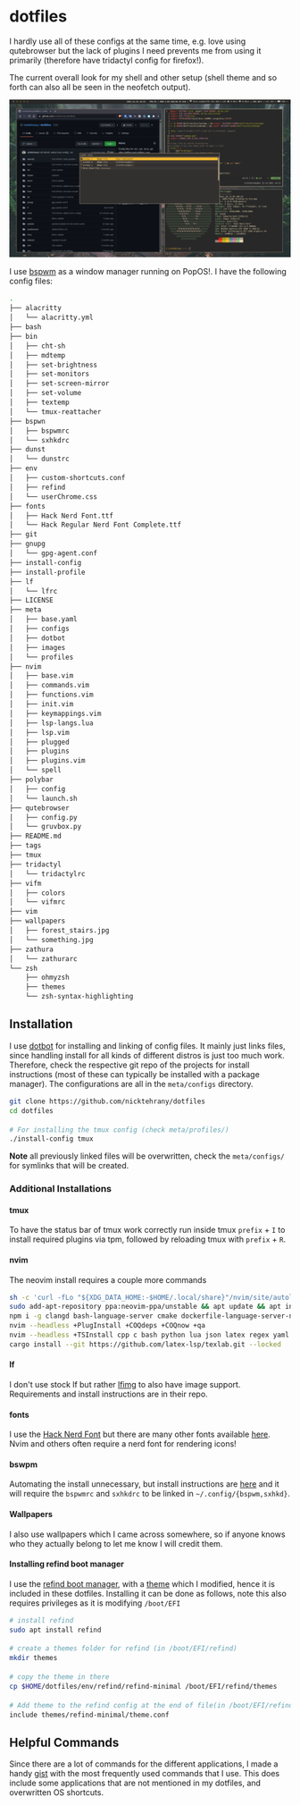 # dotfiles

I hardly use all of these configs at the same time, e.g. love using qutebrowser but the lack of plugins I need prevents me from using it primarily (therefore have tridactyl config for firefox!).

The current overall look for my shell and other setup (shell theme and so forth can also all be seen in the neofetch output).

![Visuals](meta/images/visual.png)

I use [bspwm](https://github.com/baskerville/bspwm) as a window manager running on PopOS!. I have the following config files:

```bash
.
├── alacritty
│   └── alacritty.yml
├── bash
├── bin
│   ├── cht-sh
│   ├── mdtemp
│   ├── set-brightness
│   ├── set-monitors
│   ├── set-screen-mirror
│   ├── set-volume
│   ├── textemp
│   └── tmux-reattacher
├── bspwn
│   ├── bspwmrc
│   └── sxhkdrc
├── dunst
│   └── dunstrc
├── env
│   ├── custom-shortcuts.conf
│   ├── refind
│   └── userChrome.css
├── fonts
│   ├── Hack Nerd Font.ttf
│   └── Hack Regular Nerd Font Complete.ttf
├── git
├── gnupg
│   └── gpg-agent.conf
├── install-config
├── install-profile
├── lf
│   └── lfrc
├── LICENSE
├── meta
│   ├── base.yaml
│   ├── configs
│   ├── dotbot
│   ├── images
│   └── profiles
├── nvim
│   ├── base.vim
│   ├── commands.vim
│   ├── functions.vim
│   ├── init.vim
│   ├── keymappings.vim
│   ├── lsp-langs.lua
│   ├── lsp.vim
│   ├── plugged
│   ├── plugins
│   ├── plugins.vim
│   └── spell
├── polybar
│   ├── config
│   └── launch.sh
├── qutebrowser
│   ├── config.py
│   └── gruvbox.py
├── README.md
├── tags
├── tmux
├── tridactyl
│   └── tridactylrc
├── vifm
│   ├── colors
│   └── vifmrc
├── vim
├── wallpapers
│   ├── forest_stairs.jpg
│   └── something.jpg
├── zathura
│   └── zathurarc
└── zsh
    ├── ohmyzsh
    ├── themes
    └── zsh-syntax-highlighting
```

## Installation

I use [dotbot](https://github.com/anishathalye/dotbot) for installing and linking of config files. It mainly just links files, since handling install for all kinds of different distros is just too much work. Therefore, check the respective git repo of the projects for install instructions (most of these can typically be installed with a package manager). The configurations are all in the `meta/configs` directory.

```bash
git clone https://github.com/nicktehrany/dotfiles
cd dotfiles

# For installing the tmux config (check meta/profiles/)
./install-config tmux
```

**Note** all previously linked files will be overwritten, check the `meta/configs/` for symlinks that will be created.

### Additional Installations

#### tmux

To have the status bar of tmux work correctly run inside tmux `prefix` + `I` to install required plugins via tpm, followed by reloading tmux with `prefix` + `R`.

#### nvim

The neovim install requires a couple more commands

```bash
sh -c 'curl -fLo "${XDG_DATA_HOME:-$HOME/.local/share}"/nvim/site/autoload/plug.vim --create-dirs https://raw.githubusercontent.com/junegunn/vim-plug/master/plug.vim'
sudo add-apt-repository ppa:neovim-ppa/unstable && apt update && apt install -y neovim ripgrep cargo
npm i -g clangd bash-language-server cmake dockerfile-language-server-nodejs vscode-langservers-extracted pyright vim-language-server yaml-language-server
nvim --headless +PlugInstall +COQdeps +COQnow +qa
nvim --headless +TSInstall cpp c bash python lua json latex regex yaml cmake bibtex dockerfile jsonc +q
cargo install --git https://github.com/latex-lsp/texlab.git --locked
```

#### lf

I don't use stock lf but rather [lfimg](https://github.com/cirala/lfimg) to also have image support. Requirements and install instructions are in their repo.

#### fonts

I use the [Hack Nerd Font](https://github.com/ryanoasis/nerd-fonts/blob/master/patched-fonts/Hack/Regular/complete/Hack%20Regular%20Nerd%20Font%20Complete.ttf) but there are many other fonts available [here](https://github.com/ryanoasis/nerd-fonts). Nvim and others often require a nerd font for rendering icons!

#### bswpm

Automating the install unnecessary, but install instructions are [here](https://github.com/baskerville/bspwm) and it will require the `bspwmrc` and `sxhkdrc` to be linked in `~/.config/{bspwm,sxhkd}`.

#### Wallpapers

I also use wallpapers which I came across somewhere, so if anyone knows who they actually belong to let me know I will credit them.

#### Installing refind boot manager

I use the [refind boot manager](https://www.rodsbooks.com/refind/), with a [theme](https://github.com/EvanPurkhiser/rEFInd-minimal) which I modified, hence it is included in these dotfiles.
Installing it can be done as follows, note this also requires privileges as it is modifying `/boot/EFI`

```bash
# install refind
sudo apt install refind

# create a themes folder for refind (in /boot/EFI/refind)
mkdir themes

# copy the theme in there
cp $HOME/dotfiles/env/refind/refind-minimal /boot/EFI/refind/themes

# Add theme to the refind config at the end of file(in /boot/EFI/refind/refind.conf)
include themes/refind-minimal/theme.conf
```

## Helpful Commands

Since there are a lot of commands for the different applications, I made a handy [gist](https://gist.github.com/nicktehrany/7126ec0ad18f0af050e15596371ceea5) with the most frequently used commands that I use. This does include some applications that are not mentioned in my dotfiles, and overwritten OS shortcuts.
